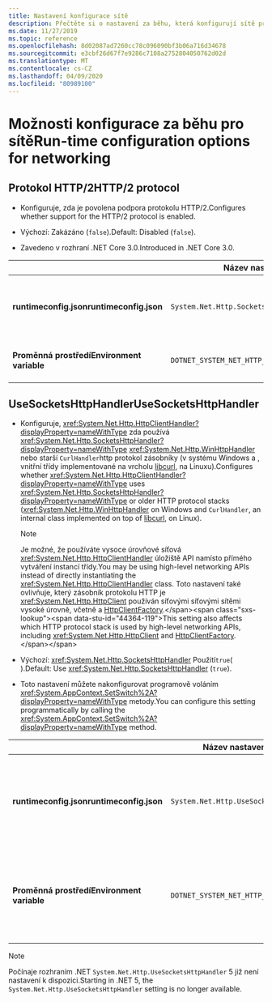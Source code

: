 ```yaml
---
title: Nastavení konfigurace sítě
description: Přečtěte si o nastavení za běhu, která konfigurují sítě pro aplikace .NET Core.
ms.date: 11/27/2019
ms.topic: reference
ms.openlocfilehash: 8d02087ad7260cc78c096090bf3b06a716d34678
ms.sourcegitcommit: e3cbf26d67f7e9286c7108a2752804050762d02d
ms.translationtype: MT
ms.contentlocale: cs-CZ
ms.lasthandoff: 04/09/2020
ms.locfileid: "80989100"
---
```

# <a name="run-time-configuration-options-for-networking"></a><span data-ttu-id="44364-103">Možnosti konfigurace za běhu pro sítě</span><span class="sxs-lookup"><span data-stu-id="44364-103">Run-time configuration options for networking</span></span>

## <a name="http2-protocol"></a><span data-ttu-id="44364-104">Protokol HTTP/2</span><span class="sxs-lookup"><span data-stu-id="44364-104">HTTP/2 protocol</span></span>

- <span data-ttu-id="44364-105">Konfiguruje, zda je povolena podpora protokolu HTTP/2.</span><span class="sxs-lookup"><span data-stu-id="44364-105">Configures whether support for the HTTP/2 protocol is enabled.</span></span>

- <span data-ttu-id="44364-106">Výchozí: Zakázáno (`false`).</span><span class="sxs-lookup"><span data-stu-id="44364-106">Default: Disabled (`false`).</span></span>

- <span data-ttu-id="44364-107">Zavedeno v rozhraní .NET Core 3.0.</span><span class="sxs-lookup"><span data-stu-id="44364-107">Introduced in .NET Core 3.0.</span></span>

| | <span data-ttu-id="44364-108">Název nastavení</span><span class="sxs-lookup"><span data-stu-id="44364-108">Setting name</span></span> | <span data-ttu-id="44364-109">Hodnoty</span><span class="sxs-lookup"><span data-stu-id="44364-109">Values</span></span> |
| - | - | - |
| <span data-ttu-id="44364-110">**runtimeconfig.json**</span><span class="sxs-lookup"><span data-stu-id="44364-110">**runtimeconfig.json**</span></span> | `System.Net.Http.SocketsHttpHandler.Http2Support` | <span data-ttu-id="44364-111">`false`- zakázáno</span><span class="sxs-lookup"><span data-stu-id="44364-111">`false` - disabled</span></span><br/><span data-ttu-id="44364-112">`true`- povoleno</span><span class="sxs-lookup"><span data-stu-id="44364-112">`true` - enabled</span></span> |
| <span data-ttu-id="44364-113">**Proměnná prostředí**</span><span class="sxs-lookup"><span data-stu-id="44364-113">**Environment variable**</span></span> | `DOTNET_SYSTEM_NET_HTTP_SOCKETSHTTPHANDLER_HTTP2SUPPORT` | <span data-ttu-id="44364-114">`0`- zakázáno</span><span class="sxs-lookup"><span data-stu-id="44364-114">`0` - disabled</span></span><br/><span data-ttu-id="44364-115">`1`- povoleno</span><span class="sxs-lookup"><span data-stu-id="44364-115">`1` - enabled</span></span> |

## <a name="usesocketshttphandler"></a><span data-ttu-id="44364-116">UseSocketsHttpHandler</span><span class="sxs-lookup"><span data-stu-id="44364-116">UseSocketsHttpHandler</span></span>

- <span data-ttu-id="44364-117">Konfiguruje, <xref:System.Net.Http.HttpClientHandler?displayProperty=nameWithType> zda používá <xref:System.Net.Http.SocketsHttpHandler?displayProperty=nameWithType> <xref:System.Net.Http.WinHttpHandler> nebo starší `CurlHandler`http protokol zásobníky (v systému Windows a , vnitřní třídy implementované na vrcholu [libcurl](https://curl.haxx.se/libcurl/), na Linuxu).</span><span class="sxs-lookup"><span data-stu-id="44364-117">Configures whether <xref:System.Net.Http.HttpClientHandler?displayProperty=nameWithType> uses <xref:System.Net.Http.SocketsHttpHandler?displayProperty=nameWithType> or older HTTP protocol stacks (<xref:System.Net.Http.WinHttpHandler> on Windows and `CurlHandler`, an internal class implemented on top of [libcurl](https://curl.haxx.se/libcurl/), on Linux).</span></span>

  > [!NOTE]
  > <span data-ttu-id="44364-118">Je možné, že používáte vysoce úrovňové síťová <xref:System.Net.Http.HttpClientHandler> úložiště API namísto přímého vytváření instancí třídy.</span><span class="sxs-lookup"><span data-stu-id="44364-118">You may be using high-level networking APIs instead of directly instantiating the <xref:System.Net.Http.HttpClientHandler> class.</span></span> <span data-ttu-id="44364-119">Toto nastavení také ovlivňuje, který zásobník protokolu HTTP je <xref:System.Net.Http.HttpClient> používán síťovými síťovými sítěmi vysoké úrovně, včetně a [HttpClientFactory](https://docs.microsoft.com/previous-versions/aspnet/hh995280(v%3dvs.118)).</span><span class="sxs-lookup"><span data-stu-id="44364-119">This setting also affects which HTTP protocol stack is used by high-level networking APIs, including <xref:System.Net.Http.HttpClient> and [HttpClientFactory](https://docs.microsoft.com/previous-versions/aspnet/hh995280(v%3dvs.118)).</span></span>

- <span data-ttu-id="44364-120">Výchozí: <xref:System.Net.Http.SocketsHttpHandler> Použití`true`( ).</span><span class="sxs-lookup"><span data-stu-id="44364-120">Default: Use <xref:System.Net.Http.SocketsHttpHandler> (`true`).</span></span>

- <span data-ttu-id="44364-121">Toto nastavení můžete nakonfigurovat programově voláním <xref:System.AppContext.SetSwitch%2A?displayProperty=nameWithType> metody.</span><span class="sxs-lookup"><span data-stu-id="44364-121">You can configure this setting programmatically by calling the <xref:System.AppContext.SetSwitch%2A?displayProperty=nameWithType> method.</span></span>

| | <span data-ttu-id="44364-122">Název nastavení</span><span class="sxs-lookup"><span data-stu-id="44364-122">Setting name</span></span> | <span data-ttu-id="44364-123">Hodnoty</span><span class="sxs-lookup"><span data-stu-id="44364-123">Values</span></span> |
| - | - | - |
| <span data-ttu-id="44364-124">**runtimeconfig.json**</span><span class="sxs-lookup"><span data-stu-id="44364-124">**runtimeconfig.json**</span></span> | `System.Net.Http.UseSocketsHttpHandler` | <span data-ttu-id="44364-125">`true`- umožňuje použití<xref:System.Net.Http.SocketsHttpHandler></span><span class="sxs-lookup"><span data-stu-id="44364-125">`true` - enables the use of <xref:System.Net.Http.SocketsHttpHandler></span></span><br/><span data-ttu-id="44364-126">`false`- umožňuje použití <xref:System.Net.Http.WinHttpHandler> na Windows nebo [libcurl](https://curl.haxx.se/libcurl/) na Linuxu</span><span class="sxs-lookup"><span data-stu-id="44364-126">`false` - enables the use of <xref:System.Net.Http.WinHttpHandler> on Windows or [libcurl](https://curl.haxx.se/libcurl/) on Linux</span></span> |
| <span data-ttu-id="44364-127">**Proměnná prostředí**</span><span class="sxs-lookup"><span data-stu-id="44364-127">**Environment variable**</span></span> | `DOTNET_SYSTEM_NET_HTTP_USESOCKETSHTTPHANDLER` | <span data-ttu-id="44364-128">`1`- umožňuje použití<xref:System.Net.Http.SocketsHttpHandler></span><span class="sxs-lookup"><span data-stu-id="44364-128">`1` - enables the use of <xref:System.Net.Http.SocketsHttpHandler></span></span><br/><span data-ttu-id="44364-129">`0`- umožňuje použití <xref:System.Net.Http.WinHttpHandler> na Windows nebo [libcurl](https://curl.haxx.se/libcurl/) na Linuxu</span><span class="sxs-lookup"><span data-stu-id="44364-129">`0` - enables the use of <xref:System.Net.Http.WinHttpHandler> on Windows or [libcurl](https://curl.haxx.se/libcurl/) on Linux</span></span> |

> [!NOTE]
> <span data-ttu-id="44364-130">Počínaje rozhraním .NET `System.Net.Http.UseSocketsHttpHandler` 5 již není nastavení k dispozici.</span><span class="sxs-lookup"><span data-stu-id="44364-130">Starting in .NET 5, the `System.Net.Http.UseSocketsHttpHandler` setting is no longer available.</span></span>
